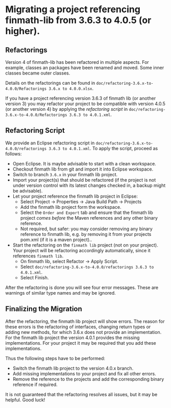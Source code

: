 # Migrating a project referencing finmath-lib from 3.6.3 to 4.0.5 (or higher).

## Refactorings

Version 4 of finmath-lib has been refactored in multiple aspects. For example, classes 
an packages have been renamed and moved. Some inner classes became outer classes.

Details on the refactorings can be found in `doc/refactoring-3.6.x-to-4.0.0/Refactorings 3.6.x to 4.0.0.xlsx`.

If you have a project referencing version 3.6.3 of finmath lib (or another version 3) you 
may refactor your project to be compatible with version 4.0.5 (or another version 4) 
by applying the *refactoring script* in `doc/refactoring-3.6.x-to-4.0.0/Refactorings 3.6.3 to 4.0.1.xml`.

## Refactoring Script

We provide an Eclipse refactoring script in `doc/refactoring-3.6.x-to-4.0.0/refactorings 3.6.3 to 4.0.1.xml`.
To apply the script, proceed as follows:

 - Open Eclipse. It is maybe advisable to start with a clean workspace.
 - Checkout finmath lib from git and import it into Eclipse workspace.
 - Switch to branch `3.6.x` in your finmath lib project.
 - Import your project(s) that should be refactored (if the project is not under version 
   control with its latest changes checked in, a backup might be advisable).
 - Let your project reference the finmath lib project in Eclipse:
    - Select Project -> Properties -> Java Build Path -> Projects
    - Add the finmath lib project form the workspace.
    - Select the `Order and Export` tab and ensure that the finmath lib project *comes before* the Maven references and any other binary reference.
    - Not required, but safer: you may consider removing any binary reference to finmath lib, e.g. by removing it from your projects pom.xml (if it is a maven project)..
 - Start the refactoring on the `finmath lib` project (not on your project). Your project 
   will be refactoring accordingly automatically, since it references `finmath lib`.
    - On finmath lib, select Refactor -> Apply Script.
    - Select `doc/refactoring-3.6.x-to-4.0.0/refactorings 3.6.3 to 4.0.1.xml`.
    - Select Finish.

After the refactoring is done you will see four error messages. These are warnings of 
similar type names and may be ignored.

## Finalizing the Migration

After the refactoring, the finmath lib project will show errors.
The reason for these errors is the refactoring of interfaces, changing return types or adding new methods, for 
which 3.6.x does not provide an implementation. For the finmath lib project the version 
4.0.1 provides the missing implementations. For your project it may be required that 
you add these implementations.

Thus the following steps have to be performed:
   - Switch the finmath lib project to the version 4.0.x branch.
   - Add missing implementations to your project and fix all other errors.
   - Remove the reference to the projects and add the corresponding binary reference 
     if required.


It is not guaranteed that the refactoring resolves all issues, but it may be helpful. 
Good luck!


